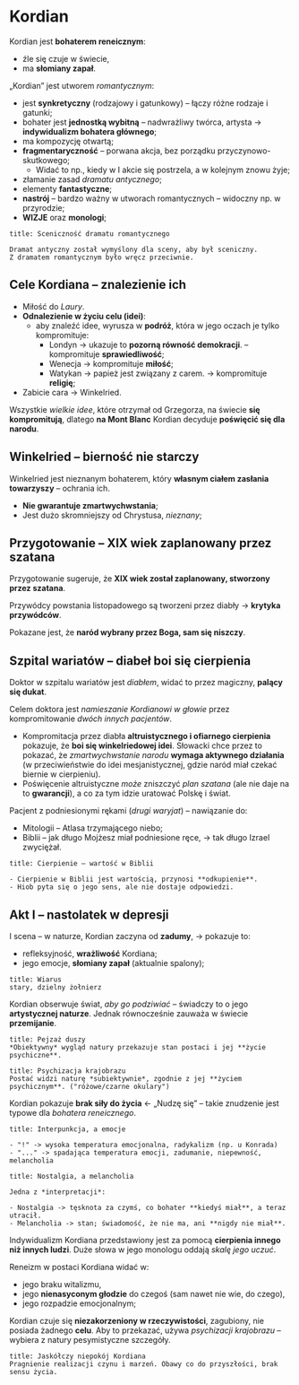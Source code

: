 # Kordian

Kordian jest **bohaterem reneicznym**:
- źle się czuje w świecie,
- ma **słomiany zapał**.

„Kordian” jest utworem *romantycznym*:
- jest **synkretyczny** (rodzajowy i gatunkowy) – łączy różne rodzaje i gatunki;
- bohater jest **jednostką wybitną** – nadwrażliwy twórca, artysta → **indywidualizm bohatera głównego**;
- ma kompozycję otwartą;
- **fragmentaryczność** – porwana akcja, bez porządku przyczynowo-skutkowego;
	- Widać to np., kiedy w I akcie się postrzela, a w kolejnym znowu żyje;
- złamanie zasad *dramatu antycznego*;
- elementy **fantastyczne**;
- **nastrój** – bardzo ważny w utworach romantycznych – widoczny np. w przyrodzie;
- **WIZJE** oraz **monologi**;

```ad-hint
title: Sceniczność dramatu romantycznego

Dramat antyczny został wymyślony dla sceny, aby był sceniczny.
Z dramatem romantycznym było wręcz przeciwnie.
```

## Cele Kordiana – znalezienie ich

- Miłość do *Laury*.
- **Odnalezienie w życiu celu (idei)**:
	- aby znaleźć idee, wyrusza w **podróż**, która w jego oczach je tylko kompromituje:
		- Londyn → ukazuje to **pozorną równość demokracji**. – kompromituje **sprawiedliwość**;
		- Wenecja → kompromituje **miłość**;
		- Watykan → papież jest związany z carem. → kompromituje **religię**;
- Zabicie cara → Winkelried.

Wszystkie *wielkie idee*, które otrzymał od Grzegorza, na świecie **się kompromitują**, dlatego **na Mont Blanc** Kordian decyduje **poświęcić się dla narodu**.

## Winkelried – bierność nie starczy

Winkelried jest nieznanym bohaterem, który **własnym ciałem zasłania towarzyszy** – ochrania ich.

- **Nie gwarantuje zmartwychwstania**;
- Jest dużo skromniejszy od Chrystusa, *nieznany*;


## Przygotowanie – XIX wiek zaplanowany przez szatana

Przygotowanie sugeruje, że **XIX wiek został zaplanowany, stworzony przez szatana**.

Przywódcy powstania listopadowego są tworzeni przez diabły → **krytyka przywódców**.

Pokazane jest, że **naród wybrany przez Boga, sam się niszczy**.


## Szpital wariatów – diabeł boi się cierpienia

Doktor w szpitalu wariatów jest *diabłem*, widać to przez magiczny, **palący się dukat**.

Celem doktora jest *namieszanie Kordianowi w głowie* przez kompromitowanie *dwóch innych pacjentów*. 
- Kompromitacja przez diabła **altruistycznego i ofiarnego cierpienia** pokazuje, że **boi się winkelriedowej idei**. Słowacki chce przez to pokazać, że *zmartwychwstanie narodu* **wymaga aktywnego działania** (w przeciwieństwie do idei mesjanistycznej, gdzie naród miał czekać biernie w cierpieniu).
- Poświęcenie altruistyczne *może* zniszczyć *plan szatana* (ale nie daje na to **gwarancji**), a co za tym idzie uratować Polskę i świat.

Pacjent z podniesionymi rękami (*drugi waryjat*) – nawiązanie do:
- Mitologii – Atlasa trzymającego niebo;
- Biblii – jak długo Mojżesz miał podniesione ręce, → tak długo Izrael zwyciężał. 

```ad-note
title: Cierpienie – wartość w Biblii

- Cierpienie w Biblii jest wartością, przynosi **odkupienie**.
- Hiob pyta się o jego sens, ale nie dostaje odpowiedzi.
```

## Akt I – nastolatek w depresji

I scena – w naturze, Kordian zaczyna od **zadumy**, → pokazuje to: 
- refleksyjność, **wrażliwość** Kordiana;
- jego emocje, **słomiany zapał** (aktualnie spalony);

```ad-hint
title: Wiarus
stary, dzielny żołnierz
```

Kordian obserwuje świat, *aby go podziwiać* – świadczy to o jego **artystycznej naturze**. Jednak równocześnie zauważa w świecie **przemijanie**.

```ad-note
title: Pejzaż duszy
*Obiektywny* wygląd natury przekazuje stan postaci i jej **życie psychiczne**.
```

```ad-note
title: Psychizacja krajobrazu
Postać widzi naturę *subiektywnie*, zgodnie z jej **życiem psychicznym**. ("różowe/czarne okulary")
```

Kordian pokazuje **brak siły do życia** ← „Nudzę się” – takie znudzenie jest typowe dla *bohatera reneicznego*.

```ad-hint
title: Interpunkcja, a emocje

- "!" -> wysoka temperatura emocjonalna, radykalizm (np. u Konrada)
- "..." -> spadająca temperatura emocji, zadumanie, niepewność, melancholia

```

```ad-note
title: Nostalgia, a melancholia

Jedna z *interpretacji*:

- Nostalgia -> tęsknota za czymś, co bohater **kiedyś miał**, a teraz utracił.
- Melancholia -> stan; świadomość, że nie ma, ani **nigdy nie miał**.

```

Indywidualizm Kordiana przedstawiony jest za pomocą **cierpienia innego niż innych ludzi**. Duże słowa w jego monologu oddają *skalę jego uczuć*.

Reneizm w postaci Kordiana widać w:
- jego braku witalizmu,
- jego **nienasyconym głodzie** do czegoś (sam nawet nie wie, do czego),
- jego rozpadzie emocjonalnym;

Kordian czuje się **niezakorzeniony w rzeczywistości**, zagubiony, nie posiada żadnego **celu**. Aby to przekazać, używa *psychizacji krajobrazu* – wybiera z natury pesymistyczne szczegóły.

```ad-note
title: Jaskółczy niepokój Kordiana
Pragnienie realizacji czynu i marzeń. Obawy co do przyszłości, brak sensu życia.
```
